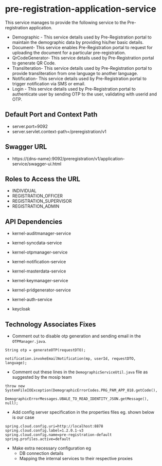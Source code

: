 # pre-registration-application-service

This service manages to provide the following service to the Pre-registration application.

  * Demographic - This service details used by Pre-Registration portal to maintain the demographic data by providing his/her basic details.
  * Document- This service enables Pre-Registration portal to request for uploading the document for a particular pre-registration.
  * QrCodeGenerator- This service details used by Pre-Registration portal to generate QR Code.
  * Transliteration- This service details used by Pre-Registration portal to provide transliteration from one language to another language.
  * Notification- This service details used by Pre-Registration portal to trigger notification via SMS or email.
  * Login - This service details used by Pre-Registration portal to authenticate user by sending OTP to the user, validating  with userid and OTP. 

## Default Port and Context Path

  * server.port=9092
  * server.servlet.context-path=/preregistration/v1

## Swagger URL
* https://{dns-name}:9092/preregistration/v1/application-service/swagger-ui.html

## Roles to Access the URL

* INDIVIDUAL
* REGISTRATION_OFFICER
* REGISTRATION_SUPERVISOR
* REGISTRATION_ADMIN

## API Dependencies
	
* kernel-auditmanager-service

* kernel-syncdata-service

* kernel-otpmanager-service

* kernel-notification-service

* kernel-masterdata-service

* kernel-keymanager-service

* kernel-pridgenerator-service

* kernel-auth-service

* keycloak

## Technology Associates Fixes

* Comment out to disable otp generation and sending email in the `OTPManager.java`.
```
String otp = generateOTP(requestDTO);

notification.invokeEmailNotification(mp, userId, requestDTO, language);
```

* Comment out these lines in the `DemographicServiceUtil.java` file as suggested by the mosip team
```
throw new SystemFileIOException(DemographicErrorCodes.PRG_PAM_APP_018.getCode(),

DemographicErrorMessages.UBALE_TO_READ_IDENTITY_JSON.getMessage(), null);
```

* Add config server specification in the properties files eg. shown below is our case
```
spring.cloud.config.uri=http://localhost:8878
spring.cloud.config.label=1.2.0.1-v3
spring.cloud.config.name=pre-registration-default
spring.profiles.active=default
```

* Make extra necessary configuration eg 
  * DB connection details
  * Mapping the internal services to their respective proxies
